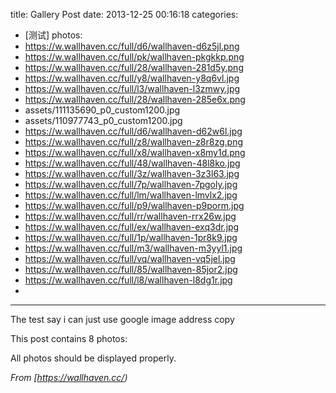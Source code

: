 title: Gallery Post
date: 2013-12-25 00:16:18
categories:
- [测试]
photos:
- https://w.wallhaven.cc/full/d6/wallhaven-d6z5jl.png
- https://w.wallhaven.cc/full/pk/wallhaven-pkgkkp.png
- https://w.wallhaven.cc/full/28/wallhaven-281d5y.png
- https://w.wallhaven.cc/full/y8/wallhaven-y8q6vl.jpg
- https://w.wallhaven.cc/full/l3/wallhaven-l3zmwy.jpg
- https://w.wallhaven.cc/full/28/wallhaven-285e6x.png
- assets/111135690_p0_custom1200.jpg
- assets/110977743_p0_custom1200.jpg
- https://w.wallhaven.cc/full/d6/wallhaven-d62w6l.jpg
- https://w.wallhaven.cc/full/z8/wallhaven-z8r8zg.png
- https://w.wallhaven.cc/full/x8/wallhaven-x8my1d.png
- https://w.wallhaven.cc/full/48/wallhaven-48l8ko.jpg
- https://w.wallhaven.cc/full/3z/wallhaven-3z3l63.jpg
- https://w.wallhaven.cc/full/7p/wallhaven-7pgoly.jpg
- https://w.wallhaven.cc/full/lm/wallhaven-lmvlx2.jpg
- https://w.wallhaven.cc/full/p9/wallhaven-p9porm.jpg
- https://w.wallhaven.cc/full/rr/wallhaven-rrx26w.jpg
- https://w.wallhaven.cc/full/ex/wallhaven-exq3dr.jpg
- https://w.wallhaven.cc/full/1p/wallhaven-1pr8k9.jpg
- https://w.wallhaven.cc/full/m3/wallhaven-m3yyl1.jpg
- https://w.wallhaven.cc/full/vq/wallhaven-vq5jel.jpg
- https://w.wallhaven.cc/full/85/wallhaven-85jor2.jpg
- https://w.wallhaven.cc/full/l8/wallhaven-l8dg1r.jpg
- 
---

The test say i can just use google image address copy

This post contains 8 photos:

All photos should be displayed properly.



*From [https://wallhaven.cc/)*